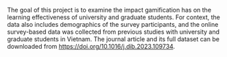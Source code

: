 The goal of this project is to examine the impact gamification has on the learning effectiveness of university and graduate students. 
For context, the data also includes demographics of the survey participants, and the online survey-based data was collected from previous studies with university and graduate students in Vietnam.
The journal article and its full dataset can be downloaded from https://doi.org/10.1016/j.dib.2023.109734.
